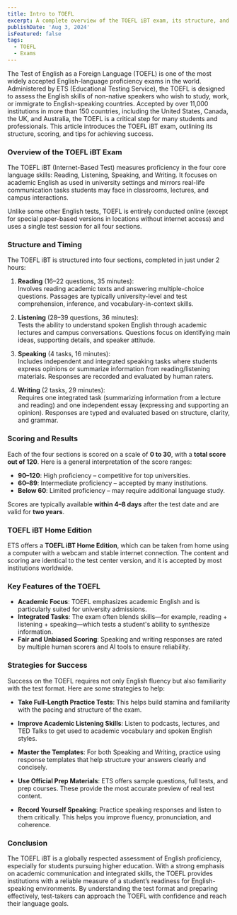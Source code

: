 ```yaml
---
title: Intro to TOEFL
excerpt: A complete overview of the TOEFL iBT exam, its structure, and strategies for success.
publishDate: 'Aug 3, 2024'
isFeatured: false
tags:
  - TOEFL
  - Exams
---
```


The Test of English as a Foreign Language (TOEFL) is one of the most widely accepted English-language proficiency exams in the world. Administered by ETS (Educational Testing Service), the TOEFL is designed to assess the English skills of non-native speakers who wish to study, work, or immigrate to English-speaking countries. Accepted by over 11,000 institutions in more than 150 countries, including the United States, Canada, the UK, and Australia, the TOEFL is a critical step for many students and professionals. This article introduces the TOEFL iBT exam, outlining its structure, scoring, and tips for achieving success.

### Overview of the TOEFL iBT Exam

The TOEFL iBT (Internet-Based Test) measures proficiency in the four core language skills: Reading, Listening, Speaking, and Writing. It focuses on academic English as used in university settings and mirrors real-life communication tasks students may face in classrooms, lectures, and campus interactions. 

Unlike some other English tests, TOEFL is entirely conducted online (except for special paper-based versions in locations without internet access) and uses a single test session for all four sections.

### Structure and Timing

The TOEFL iBT is structured into four sections, completed in just under 2 hours:

1. **Reading** (16–22 questions, 35 minutes):  
   Involves reading academic texts and answering multiple-choice questions. Passages are typically university-level and test comprehension, inference, and vocabulary-in-context skills.

2. **Listening** (28–39 questions, 36 minutes):  
   Tests the ability to understand spoken English through academic lectures and campus conversations. Questions focus on identifying main ideas, supporting details, and speaker attitude.

3. **Speaking** (4 tasks, 16 minutes):  
   Includes independent and integrated speaking tasks where students express opinions or summarize information from reading/listening materials. Responses are recorded and evaluated by human raters.

4. **Writing** (2 tasks, 29 minutes):  
   Requires one integrated task (summarizing information from a lecture and reading) and one independent essay (expressing and supporting an opinion). Responses are typed and evaluated based on structure, clarity, and grammar.

### Scoring and Results

Each of the four sections is scored on a scale of **0 to 30**, with a **total score out of 120**. Here is a general interpretation of the score ranges:

- **90–120**: High proficiency – competitive for top universities.
- **60–89**: Intermediate proficiency – accepted by many institutions.
- **Below 60**: Limited proficiency – may require additional language study.

Scores are typically available **within 4–8 days** after the test date and are valid for **two years**.

### TOEFL iBT Home Edition

ETS offers a **TOEFL iBT Home Edition**, which can be taken from home using a computer with a webcam and stable internet connection. The content and scoring are identical to the test center version, and it is accepted by most institutions worldwide.

### Key Features of the TOEFL

- **Academic Focus**: TOEFL emphasizes academic English and is particularly suited for university admissions.
- **Integrated Tasks**: The exam often blends skills—for example, reading + listening + speaking—which tests a student's ability to synthesize information.
- **Fair and Unbiased Scoring**: Speaking and writing responses are rated by multiple human scorers and AI tools to ensure reliability.

### Strategies for Success

Success on the TOEFL requires not only English fluency but also familiarity with the test format. Here are some strategies to help:

- **Take Full-Length Practice Tests**: This helps build stamina and familiarity with the pacing and structure of the exam.

- **Improve Academic Listening Skills**: Listen to podcasts, lectures, and TED Talks to get used to academic vocabulary and spoken English styles.

- **Master the Templates**: For both Speaking and Writing, practice using response templates that help structure your answers clearly and concisely.

- **Use Official Prep Materials**: ETS offers sample questions, full tests, and prep courses. These provide the most accurate preview of real test content.

- **Record Yourself Speaking**: Practice speaking responses and listen to them critically. This helps you improve fluency, pronunciation, and coherence.

### Conclusion

The TOEFL iBT is a globally respected assessment of English proficiency, especially for students pursuing higher education. With a strong emphasis on academic communication and integrated skills, the TOEFL provides institutions with a reliable measure of a student’s readiness for English-speaking environments. By understanding the test format and preparing effectively, test-takers can approach the TOEFL with confidence and reach their language goals.
